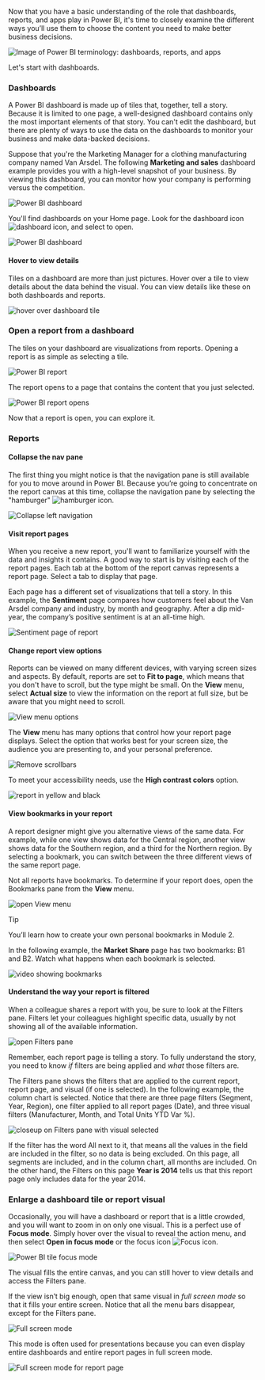 Now that you have a basic understanding of the role that dashboards, reports, and apps play in Power BI, it's time to closely examine the different ways you’ll use them to choose the content you need to make better business decisions.

![Image of Power BI terminology: dashboards, reports, and apps](../media/1-3/power-bi-terminology.png)

Let's start with dashboards.

### Dashboards

A Power BI dashboard is made up of tiles that, together, tell a story. Because it is limited to one page, a well-designed dashboard contains only the most important elements of that story. You can't edit the dashboard, but there are plenty of ways to use the data on the dashboards to monitor your business and make data-backed decisions. 

Suppose that you're the Marketing Manager for a clothing manufacturing company named Van Arsdel. The following **Marketing and sales** dashboard example provides you with a high-level snapshot of your business. By viewing this dashboard, you can monitor how your company is performing versus the competition.

![Power BI dashboard](../media/1-3/power-bi-dashboard.png)

You'll find dashboards on your Home page. Look for the dashboard icon ![dashboard icon](../media/1-3/power-bi-dashboard-icon.png), and select to open.

![Power BI dashboard](../media/1-3/power-bi-open-dash/power-bi-open-dash.gif)


#### Hover to view details
Tiles on a dashboard are more than just pictures. Hover over a tile to view details about the data behind the visual. You can view details like these on both dashboards and reports. 

![hover over dashboard tile](../media/1-3/power-bi-hover.png)


### Open a report from a dashboard
The tiles on your dashboard are visualizations from reports. Opening a report is as simple as selecting a tile. 

![Power BI report](../media/1-3/power-bi-open-report/power-bi-open-report.gif)

The report opens to a page that contains the content that you just selected. 

![Power BI report opens](../media/1-3/power-bi-open-report2.png)


Now that a report is open, you can explore it.

### Reports

#### Collapse the nav pane

The first thing you might notice is that the navigation pane is still available for you to move around in Power BI. Because you’re going to concentrate on the report canvas at this time, collapse the navigation pane by selecting the "hamburger" ![hamburger](../media/1-3/power-bi-hamburger.png) icon.

![Collapse left navigation](../media/1-3/power-bi-collapse-left-nav.png)


#### Visit report pages

When you receive a new report, you'll want to familiarize yourself with the data and insights it contains. A good way to start is by visiting each of the report pages. Each tab at the bottom of the report canvas represents a report page. Select a tab to display that page.

Each page has a different set of visualizations that tell a story. In this example, the **Sentiment** page compares how customers feel about the Van Arsdel company and industry, by month and geography. After a dip mid-year, the company’s positive sentiment is at an all-time high.

![Sentiment page of report](../media/1-3/power-bi-sentiment.png)


#### Change report view options

Reports can be viewed on many different devices, with varying screen sizes and aspects. By default, reports are set to **Fit to page**, which means that you don't have to scroll, but the type might be small. On the **View** menu, select **Actual size** to view the information on the report at full size, but be aware that you might need to scroll.  

![View menu options](../media/1-3/power-bi-view-menu.png)

The **View** menu has many options that control how your report page displays. Select the option that works best for your screen size, the audience you are presenting to, and your personal preference. 

![Remove scrollbars](../media/1-3/power-bi-no-scroll.png)

To meet your accessibility needs, use the **High contrast colors** option. 

![report in yellow and black](../media/1-3/power-bi-contrast.png)



#### View bookmarks in your report

A report designer might give you alternative views of the same data. For example, while one view shows data for the Central region, another view shows data for the Southern region, and a third for the Northern region. By selecting a bookmark, you can switch between the three different views of the same report page.  

Not all reports have bookmarks. To determine if your report does, open the Bookmarks pane from the **View** menu. 

![open View menu](../media/1-3/power-bi-bookmarks.png)


> [!TIP] 
> You’ll learn how to create your own personal bookmarks in Module 2.


In the following example, the **Market Share** page has two bookmarks: B1 and B2. Watch what happens when each bookmark is selected. 

![video showing bookmarks](../media/1-3/power-bi-bookmarks/power-bi-bookmarks.gif)


#### Understand the way your report is filtered

When a colleague shares a report with you, be sure to look at the Filters pane. Filters let your colleagues highlight specific data, usually by not showing all of the available information. 

![open Filters pane](../media/1-3/power-bi-expand-filters.png)

Remember, each report page is telling a story. To fully understand the story, you need to know *if* filters are being applied and *what* those filters are. 

The Filters pane shows the filters that are applied to the current report, report page, and visual (if one is selected). In the following example, the column chart is selected. Notice that there are three page filters (Segment, Year, Region), one filter applied to all report pages (Date), and three visual filters (Manufacturer, Month, and Total Units YTD Var %). 

![closeup on Filters pane with visual selected](../media/1-3/power-bi-visual-filters.png)

If the filter has the word All next to it, that means all the values in the field are included in the filter, so no data is being excluded. On this page, all segments are included, and in the column chart, all months are included. On the other hand, the Filters on this page **Year is 2014** tells us that this report page only includes data for the year 2014.

### Enlarge a dashboard tile or report visual
Occasionally, you will have a dashboard or report that is a little crowded, and you will want to zoom in on only one visual. This is a perfect use of **Focus mode**. Simply hover over the visual to reveal the action menu, and then select **Open in focus mode** or the focus icon ![Focus icon](../media/1-3/power-bi-focus-icon.png). 

![Power BI tile focus mode](../media/1-3/power-bi-report-focus.png)

The visual fills the entire canvas, and you can still hover to view details and access the Filters pane.

If the view isn’t big enough, open that same visual in *full screen mode* so that it fills your entire screen. Notice that all the menu bars disappear, except for the Filters pane. 

![Full screen mode](../media/1-3/power-bi-full-screen.png)

This mode is often used for presentations because you can even display entire dashboards and entire report pages in full screen mode. 

![Full screen mode for report page](../media/1-3/power-bi-fullscreen.png)
